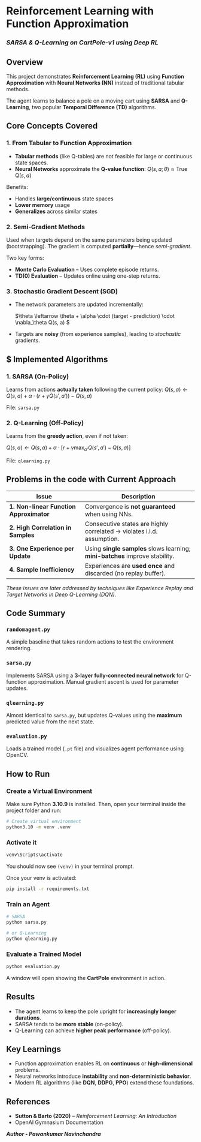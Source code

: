 # Reinforcement Learning with Function Approximation

### *SARSA & Q-Learning on CartPole-v1 using Deep RL*



## Overview

This project demonstrates **Reinforcement Learning (RL)** using **Function Approximation** with **Neural Networks (NN)** instead of traditional tabular methods.

The agent learns to balance a pole on a moving cart using **SARSA** and **Q-Learning**, two popular **Temporal Difference (TD)** algorithms.



## Core Concepts Covered

### 1. **From Tabular to Function Approximation**

* **Tabular methods** (like Q-tables) are not feasible for large or continuous state spaces.
* **Neural Networks** approximate the **Q-value function**:
  $Q(s, a; \theta) \approx \text{True Q}(s, a)$


Benefits:

* Handles **large/continuous** state spaces
* **Lower memory** usage
* **Generalizes** across similar states



### 2. **Semi-Gradient Methods**

Used when targets depend on the same parameters being updated (bootstrapping).
The gradient is computed **partially**—hence *semi-gradient*.

Two key forms:

* **Monte Carlo Evaluation** – Uses complete episode returns.
* **TD(0) Evaluation** – Updates online using one-step returns.



### 3. **Stochastic Gradient Descent (SGD)**

* The network parameters are updated incrementally:
  
  $\theta \leftarrow \theta + \alpha \cdot (target - prediction) \cdot \nabla_\theta Q(s, a)
  $
* Targets are **noisy** (from experience samples), leading to *stochastic* gradients.



## $ Implemented Algorithms

### **1. SARSA (On-Policy)**

Learns from actions **actually taken** following the current policy:
$Q(s, a) \leftarrow Q(s, a) + \alpha \cdot (r + \gamma Q(s', a')) - Q(s, a)$

File: `sarsa.py`



### **2. Q-Learning (Off-Policy)**

Learns from the **greedy action**, even if not taken:

$Q(s, a) \leftarrow Q(s, a) + \alpha \cdot [r + \gamma \max_{a'} Q(s', a') - Q(s, a)]$

File: `qlearning.py`



## Problems in the code with Current Approach

| Issue| Description|
| - | - |
| **1. Non-linear Function Approximator** | Convergence is **not guaranteed** when using NNs.                            |
| **2. High Correlation in Samples**      | Consecutive states are highly correlated → violates i.i.d. assumption.       |
| **3. One Experience per Update**        | Using **single samples** slows learning; **mini-batches** improve stability. |
| **4. Sample Inefficiency**              | Experiences are **used once** and discarded (no replay buffer).              |

 *These issues are later addressed by techniques like Experience Replay and Target Networks in Deep Q-Learning (DQN).*



## Code Summary

### `randomagent.py`

A simple baseline that takes random actions to test the environment rendering.

### `sarsa.py`

Implements SARSA using a **3-layer fully-connected neural network** for Q-function approximation.
Manual gradient ascent is used for parameter updates.

### `qlearning.py`

Almost identical to `sarsa.py`, but updates Q-values using the **maximum** predicted value from the next state.

### `evaluation.py`

Loads a trained model (`.pt` file) and visualizes agent performance using OpenCV.



## How to Run


### Create a Virtual Environment

Make sure Python **3.10.9** is installed. Then, open your terminal inside the project folder and run:

```bash
# Create virtual environment
python3.10 -m venv .venv
```

### Activate it

```bash
venv\Scripts\activate
```

You should now see `(venv)` in your terminal prompt.

Once your venv is activated:

```bash
pip install -r requirements.txt
```

### Train an Agent

```bash
# SARSA
python sarsa.py

# or Q-Learning
python qlearning.py
```

### Evaluate a Trained Model

```bash
python evaluation.py
```

A window will open showing the **CartPole** environment in action.



## Results

* The agent learns to keep the pole upright for **increasingly longer durations**.
* SARSA tends to be **more stable** (on-policy).
* Q-Learning can achieve **higher peak performance** (off-policy).



## Key Learnings

* Function approximation enables RL on **continuous** or **high-dimensional** problems.
* Neural networks introduce **instability** and **non-deterministic behavior**.
* Modern RL algorithms (like **DQN**, **DDPG**, **PPO**) extend these foundations.



## References

* **Sutton & Barto (2020)** – *Reinforcement Learning: An Introduction*
* OpenAI Gymnasium Documentation



***Author - Pawankumar Navinchandra***
